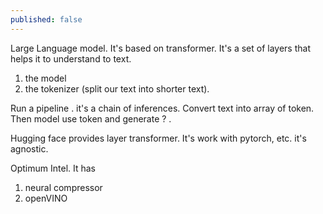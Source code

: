 ```yaml
---
published: false
---
```

Large Language model. It's based on transformer. It's a set of layers that helps it to understand to text. 

1. the model 
2. the tokenizer (split our text into shorter text).

Run a pipeline . it's a chain of inferences. Convert text into array of token. Then model use token and generate ? . 

Hugging face provides layer transformer. It's work with pytorch, etc. it's agnostic.

Optimum Intel. It has
1. neural compressor
2. openVINO







[^ref1]: https://github.com/openvinotoolkit/openvino_notebooks
[^ref2]: https://huggingface.co/docs/transformers/index
[^ref3]: https://huggingface.co/docs/optimum/index

